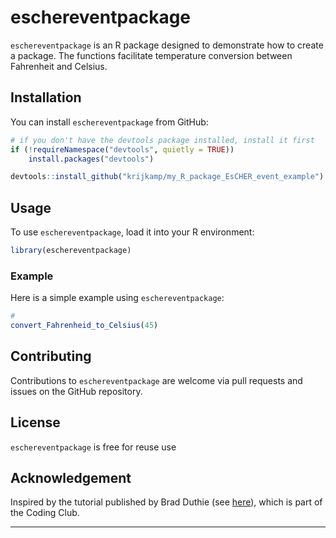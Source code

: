 # eschereventpackage

`eschereventpackage` is an R package designed to demonstrate how to create a package. The functions facilitate temperature conversion between Fahrenheit and Celsius. 

## Installation

You can install `eschereventpackage` from GitHub:

```R
# if you don't have the devtools package installed, install it first
if (!requireNamespace("devtools", quietly = TRUE))
    install.packages("devtools")

devtools::install_github("krijkamp/my_R_package_EsCHER_event_example")
```

## Usage

To use `eschereventpackage`, load it into your R environment:

```R
library(eschereventpackage)
```

### Example

Here is a simple example using `eschereventpackage`:

```R
#
convert_Fahrenheid_to_Celsius(45)
```

## Contributing

Contributions to `eschereventpackage` are welcome via pull requests and issues on the GitHub repository.

## License

`eschereventpackage` is free for reuse use

## Acknowledgement
Inspired by the tutorial published by Brad Duthie (see [here](https://ourcodingclub.github.io/tutorials/writing-r-package/#github)), which is part of the Coding Club.


---